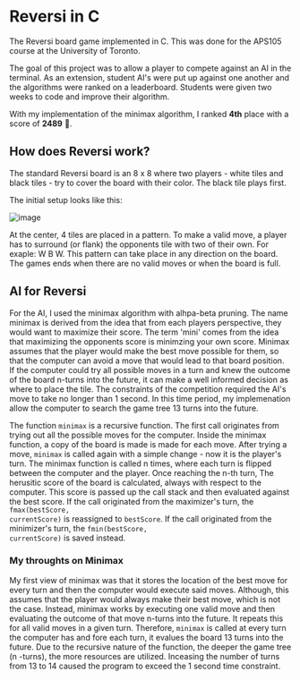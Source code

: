 
# Reversi in C

The Reversi board game implemented in C. This was done for the APS105 course at the University of Toronto.

The goal of this project was to allow a player to compete against an AI in the terminal. As an extension, student AI's were put up against one another and the algorithms were ranked on a leaderboard. Students were given two weeks to code and improve their algorithm.

With my implementation of the minimax algorithm, I ranked **4th** place with a score of **2489** 🥳.

## How does Reversi work?

The standard Reversi board is an 8 x 8 where two players - white tiles and black tiles - try to cover the board with their color. The black tile plays first. 

The initial setup looks like this:

![image](https://user-images.githubusercontent.com/81657185/170308910-30f856e0-0b3b-4d42-a30c-9d564dd9bc08.png)


At the center, 4 tiles are placed in a pattern. To make a valid move, a player has to surround (or flank) the opponents tile with two of their own. For exaple: W B W.
This pattern can take place in any direction on the board. The games ends when there are no valid moves or when the board is full.


## AI for Reversi

For the AI, I used the minimax algorithm with alhpa-beta pruning. The name minimax is derived from the idea that from each players perspective, they would want to maximize their score. The term 'mini' comes from the idea that maximizing the opponents score is minimzing your own score. Minimax assumes that the player would make the best move possible for them, so that the computer can avoid a move that would lead to that board position. If the computer could try all possible moves in a turn and knew the outcome of the board n-turns into the future, it can make a well informed decision as where to place the tile. The constraints of the competition required the AI's move to take no longer than 1 second. In this time period, my implemenation allow the computer to search the game tree 13 turns into the future. 

The function <code>minimax</code> is a recursive function. The first call originates from trying out all the possible moves for the computer. Inside the minimax function, a copy of the board is made is made for each move. After trying a move, <code>minimax</code> is called again with a simple change - now it is the player's turn. The minimax function is called n times, where each turn is flipped between the computer and the player. Once reaching the n-th turn, The herusitic score of the board is calculated, always with respect to the computer. This score is passed up the call stack and then evaluated against the best score. If the call originated from the maximizer's turn, the <code>fmax(bestScore, currentScore)</code> is reassigned to <code>bestScore</code>. If the call originated from the minimizer's turn, the <code>fmin(bestScore, currentScore)</code> is saved instead.

### My throughts on Minimax

My first view of minimax was that it stores the location of the best move for every turn and then the computer would execute said moves. Although, this assumes that the player would always make their best move, which is not the case. Instead, minimax works by executing one valid move and then evaluating the outcome of that move n-turns into the future. It repeats this for all valid moves in a given turn. Therefore, <code>minimax</code> is called at every turn the computer has and fore each turn, it evalues the board 13 turns into the future. Due to the recursive nature of the function, the deeper the game tree (n -turns), the more resources are utilized. Inceasing the number of turns from 13 to 14 caused the program to exceed the 1 second time constraint.
